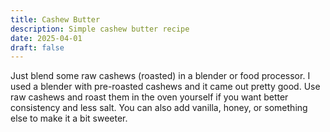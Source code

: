 ```yaml
---
title: Cashew Butter
description: Simple cashew butter recipe
date: 2025-04-01
draft: false
---
```

Just blend some raw cashews (roasted) in a blender or food processor. I used a blender with pre-roasted cashews and it came out pretty good. Use raw cashews and roast them in the oven yourself if you want better consistency and less salt. You can also add vanilla, honey, or something else to make it a bit sweeter.